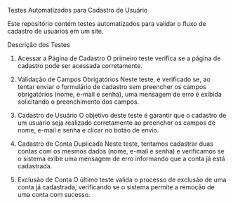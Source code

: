 Testes Automatizados para Cadastro de Usuário

Este repositório contém testes automatizados para validar o fluxo de cadastro de usuários em um site.

Descrição dos Testes

1. Acessar a Página de Cadastro
O primeiro teste verifica se a página de cadastro pode ser acessada corretamente.


2. Validação de Campos Obrigatórios
Neste teste, é verificado se, ao tentar enviar o formulário de cadastro sem preencher os campos obrigatórios (nome, e-mail e senha), uma mensagem de erro é exibida solicitando o preenchimento dos campos.


3. Cadastro de Usuário
O objetivo deste teste é garantir que o cadastro de um usuário seja realizado corretamente ao preencher os campos de nome, e-mail e senha e clicar no botão de envio.


4. Cadastro de Conta Duplicada
Neste teste, tentamos cadastrar duas contas com os mesmos dados (nome, e-mail e senha) e verificamos se o sistema exibe uma mensagem de erro informando que a conta já está cadastrada.


5. Exclusão de Conta
O último teste valida o processo de exclusão de uma conta já cadastrada, verificando se o sistema permite a remoção de uma conta com sucesso.

